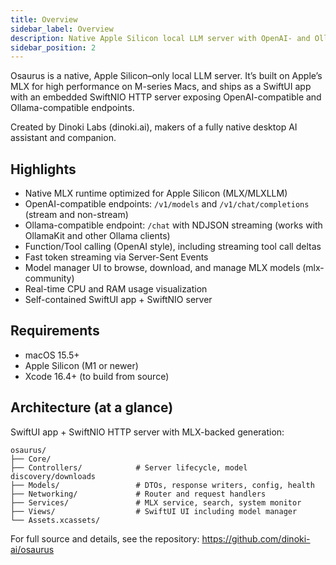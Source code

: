 ```yaml
---
title: Overview
sidebar_label: Overview
description: Native Apple Silicon local LLM server with OpenAI- and Ollama-compatible APIs.
sidebar_position: 2
---
```


Osaurus is a native, Apple Silicon–only local LLM server. It’s built on Apple’s MLX for high performance on M-series Macs, and ships as a SwiftUI app with an embedded SwiftNIO HTTP server exposing OpenAI-compatible and Ollama-compatible endpoints.

Created by Dinoki Labs (dinoki.ai), makers of a fully native desktop AI assistant and companion.

## Highlights

- Native MLX runtime optimized for Apple Silicon (MLX/MLXLLM)
- OpenAI-compatible endpoints: `/v1/models` and `/v1/chat/completions` (stream and non-stream)
- Ollama-compatible endpoint: `/chat` with NDJSON streaming (works with OllamaKit and other Ollama clients)
- Function/Tool calling (OpenAI style), including streaming tool call deltas
- Fast token streaming via Server-Sent Events
- Model manager UI to browse, download, and manage MLX models (mlx-community)
- Real-time CPU and RAM usage visualization
- Self-contained SwiftUI app + SwiftNIO server

## Requirements

- macOS 15.5+
- Apple Silicon (M1 or newer)
- Xcode 16.4+ (to build from source)

## Architecture (at a glance)

SwiftUI app + SwiftNIO HTTP server with MLX-backed generation:

```
osaurus/
├── Core/
├── Controllers/            # Server lifecycle, model discovery/downloads
├── Models/                 # DTOs, response writers, config, health
├── Networking/             # Router and request handlers
├── Services/               # MLX service, search, system monitor
├── Views/                  # SwiftUI UI including model manager
└── Assets.xcassets/
```

For full source and details, see the repository:
https://github.com/dinoki-ai/osaurus
